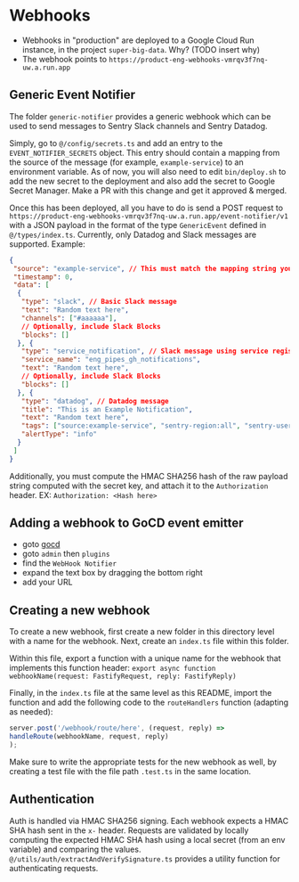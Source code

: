 # Webhooks

* Webhooks in "production" are deployed to a Google Cloud Run instance, in the project `super-big-data`. Why? (TODO insert why)
* The webhook points to `https://product-eng-webhooks-vmrqv3f7nq-uw.a.run.app`

## Generic Event Notifier

The folder `generic-notifier` provides a generic webhook which can be used to send messages to Sentry Slack channels and Sentry Datadog.

Simply, go to `@/config/secrets.ts` and add an entry to the `EVENT_NOTIFIER_SECRETS` object. This entry should contain a mapping from the source of the message (for example, `example-service`) to an environment variable. As of now, you will also need to edit `bin/deploy.sh` to add the new secret to the deployment and also add the secret to Google Secret Manager. Make a PR with this change and get it approved & merged.

Once this has been deployed, all you have to do is send a POST request to `https://product-eng-webhooks-vmrqv3f7nq-uw.a.run.app/event-notifier/v1` with a JSON payload in the format of the type `GenericEvent` defined in `@/types/index.ts`. Currently, only Datadog and Slack messages are supported. Example:

```json
{
 "source": "example-service", // This must match the mapping string you define in the EVENT_NOTIFIER_SECRETS obj
 "timestamp": 0,
 "data": [
  {
   "type": "slack", // Basic Slack message
   "text": "Random text here", 
   "channels": ["#aaaaaa"],
   // Optionally, include Slack Blocks
   "blocks": []
  }, {
   "type": "service_notification", // Slack message using service registry information
   "service_name": "eng_pipes_gh_notifications",
   "text": "Random text here",
   // Optionally, include Slack Blocks
   "blocks": []
  }, {
   "type": "datadog", // Datadog message
   "title": "This is an Example Notification",
   "text": "Random text here",
   "tags": ["source:example-service", "sentry-region:all", "sentry-user:bob"],
   "alertType": "info"
  }
 ]
}
```

Additionally, you must compute the HMAC SHA256 hash of the raw payload string computed with the secret key, and attach it to the `Authorization` header. EX: `Authorization: <Hash here>`

## Adding a webhook to GoCD event emitter

* goto [gocd](deploy.getsentry.net)
* goto `admin` then `plugins`
* find the `WebHook Notifier`
* expand the text box by dragging the bottom right
* add your URL

## Creating a new webhook

To create a new webhook, first create a new folder in this directory level with a name for the webhook. Next, create an `index.ts` file within this folder.

Within this file, export a function with a unique name for the webhook that implements this function header: `export async function webhookName(request: FastifyRequest, reply: FastifyReply)`

Finally, in the `index.ts` file at the same level as this README, import the function and add the following code to the `routeHandlers` function (adapting as needed):

```ts
server.post('/webhook/route/here', (request, reply) =>
handleRoute(webhookName, request, reply)
);
```

Make sure to write the appropriate tests for the new webhook as well, by creating a test file with the file path `.test.ts` in the same location.

## Authentication

Auth is handled via HMAC SHA256 signing. Each webhook expects a HMAC SHA hash sent in the `x-` header. Requests are validated by locally computing the expected HMAC SHA hash using a local secret (from an env variable) and comparing the values. `@/utils/auth/extractAndVerifySignature.ts` provides a utility function for authenticating requests.
